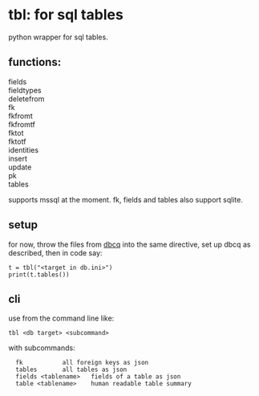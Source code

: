# tbl: for sql tables

python wrapper for sql tables.

## functions:

fields<br/>
fieldtypes<br/>
deletefrom<br/>
fk<br/>
fkfromt<br/>
fkfromtf<br/>
fktot<br/>
fktotf<br/>
identities<br/>
insert<br/>
update<br/>
pk<br/>
tables<br/>

supports mssql at the moment. fk, fields and tables also support sqlite.

## setup

for now, throw the files from [dbcq](https://github.com/numlims/dbcq)
into the same directive, set up dbcq as described, then in code say:

```
t = tbl("<target in db.ini>")
print(t.tables())
```

## cli

use from the command line like:

```
tbl <db target> <subcommand>
```

with subcommands:

```
  fk           all foreign keys as json
  tables       all tables as json
  fields <tablename>   fields of a table as json
  table <tablename>    human readable table summary
```